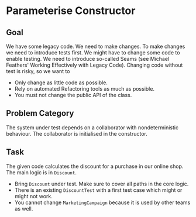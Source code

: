 Parameterise Constructor
========================

Goal
----
We have some legacy code. We need to make changes. 
To make changes we need to introduce tests first.
We might have to change some code to enable testing.
We need to introduce so-called Seams (see Michael 
Feathers' Working Effectively with Legacy Code). 
Changing code without test is risky, so we want to

* Only change as little code as possible.
* Rely on automated Refactoring tools as much as possible.
* You must not change the public API of the class.

Problem Category
----------------
The system under test depends on a collaborator with 
nondeterministic behaviour. The collaborator is 
initialised in the constructor.

Task
----
The given code calculates the discount for a purchase in 
our online shop. The main logic is in `Discount`. 
 
* Bring `Discount` under test. Make sure to cover all paths in the core logic.
* There is an existing `DiscountTest` with a first test case which might or might not work. 
* You cannot change `MarketingCampaign` because it is used by other teams as well.
